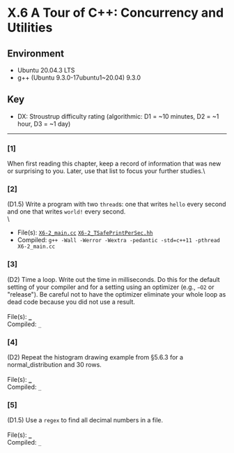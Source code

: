 # X.6 A Tour of C++: Concurrency and Utilities

## Environment
- Ubuntu 20.04.3 LTS
- g++ (Ubuntu 9.3.0-17ubuntu1~20.04) 9.3.0

## Key
- DX: Stroustrup difficulty rating (algorithmic: D1 = ~10 minutes, D2 = ~1 hour, D3 = ~1 day)

---

### \[1\]
When first reading this chapter, keep a record of information that was new or surprising to you. Later, use that list to focus your further studies.\

### \[2\]
(D1.5) Write a program with two `thread`s: one that writes `hello` every second and one that writes `world!` every second.\
\
* File(s): [`X6-2_main.cc`](./X6-2_main.cc) [`X6-2_TSafePrintPerSec.hh`](./X6-2_TSafePrintPerSec.hh)
* Compiled: `g++ -Wall -Werror -Wextra -pedantic -std=c++11 -pthread X6-2_main.cc`

### \[3\]
(D2) Time a loop. Write out the time in milliseconds. Do this for the default setting of your compiler and for a setting using an optimizer (e.g., `−O2` or "release"). Be careful not to have the optimizer eliminate your whole loop as dead code because you did not use a result.\
\
File(s): [`_`](./)\
Compiled: `_`

### \[4\]
(D2) Repeat the histogram drawing example from §5.6.3 for a normal_distribution and 30 rows.\
\
File(s): [`_`](./)\
Compiled: `_`

### \[5\]
(D1.5) Use a `regex` to find all decimal numbers in a file.\
\
File(s): [`_`](./)\
Compiled: `_`
